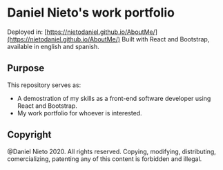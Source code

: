 # Daniel Nieto's work portfolio

Deployed in: [https://nietodaniel.github.io/AboutMe/](https://nietodaniel.github.io/AboutMe/)
Built with React and Bootstrap, available in english and spanish. 

## Purpose

This repository serves as:
* A demostration of my skills as a front-end software developer using React and Bootstrap.
* My work portfolio for whoever is interested.

## Copyright

@Daniel Nieto 2020. All rights reserved. Copying, modifying, distributing, comercializing, patenting any of this content is forbidden and illegal.